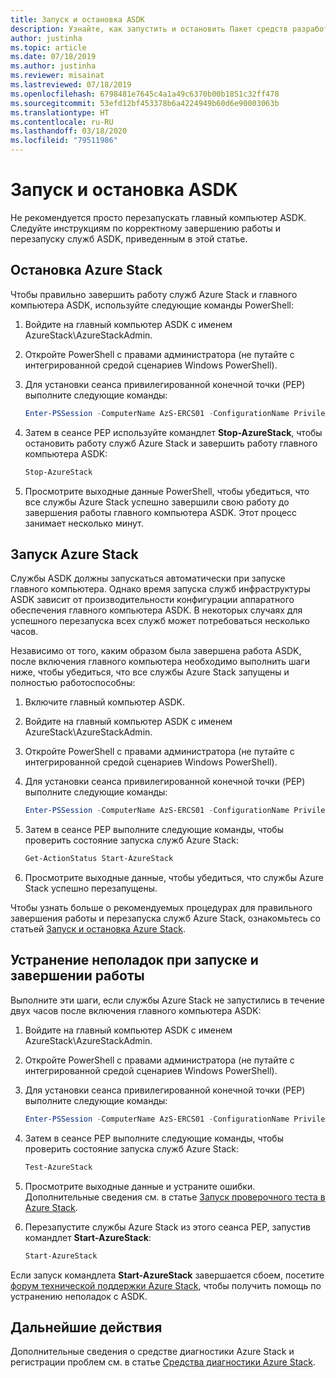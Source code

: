 ```yaml
---
title: Запуск и остановка ASDK
description: Узнайте, как запустить и остановить Пакет средств разработки Azure Stack (ASDK).
author: justinha
ms.topic: article
ms.date: 07/18/2019
ms.author: justinha
ms.reviewer: misainat
ms.lastreviewed: 07/18/2019
ms.openlocfilehash: 6798481e7645c4a1a49c6370b00b1851c32ff478
ms.sourcegitcommit: 53efd12bf453378b6a4224949b60d6e90003063b
ms.translationtype: HT
ms.contentlocale: ru-RU
ms.lasthandoff: 03/18/2020
ms.locfileid: "79511986"
---
```

# <a name="start-and-stop-the-asdk"></a>Запуск и остановка ASDK
Не рекомендуется просто перезапускать главный компьютер ASDK. Следуйте инструкциям по корректному завершению работы и перезапуску служб ASDK, приведенным в этой статье.

## <a name="stop-azure-stack"></a>Остановка Azure Stack 
Чтобы правильно завершить работу служб Azure Stack и главного компьютера ASDK, используйте следующие команды PowerShell:

1. Войдите на главный компьютер ASDK с именем AzureStack\AzureStackAdmin.
2. Откройте PowerShell с правами администратора (не путайте с интегрированной средой сценариев Windows PowerShell).
3. Для установки сеанса привилегированной конечной точки (PEP) выполните следующие команды: 

   ```powershell
   Enter-PSSession -ComputerName AzS-ERCS01 -ConfigurationName PrivilegedEndpoint
   ```
4. Затем в сеансе PEP используйте командлет **Stop-AzureStack**, чтобы остановить работу служб Azure Stack и завершить работу главного компьютера ASDK:

   ```powershell
   Stop-AzureStack
   ```
5. Просмотрите выходные данные PowerShell, чтобы убедиться, что все службы Azure Stack успешно завершили свою работу до завершения работы главного компьютера ASDK. Этот процесс занимает несколько минут.

## <a name="start-azure-stack"></a>Запуск Azure Stack 
Службы ASDK должны запускаться автоматически при запуске главного компьютера. Однако время запуска служб инфраструктуры ASDK зависит от производительности конфигурации аппаратного обеспечения главного компьютера ASDK. В некоторых случаях для успешного перезапуска всех служб может потребоваться несколько часов.

Независимо от того, каким образом была завершена работа ASDK, после включения главного компьютера необходимо выполнить шаги ниже, чтобы убедиться, что все службы Azure Stack запущены и полностью работоспособны: 

1. Включите главный компьютер ASDK. 
2. Войдите на главный компьютер ASDK с именем AzureStack\AzureStackAdmin.
3. Откройте PowerShell с правами администратора (не путайте с интегрированной средой сценариев Windows PowerShell).
4. Для установки сеанса привилегированной конечной точки (PEP) выполните следующие команды:

   ```powershell
   Enter-PSSession -ComputerName AzS-ERCS01 -ConfigurationName PrivilegedEndpoint
   ```
5. Затем в сеансе PEP выполните следующие команды, чтобы проверить состояние запуска служб Azure Stack:

   ```powershell
   Get-ActionStatus Start-AzureStack
   ```
6. Просмотрите выходные данные, чтобы убедиться, что службы Azure Stack успешно перезапущены.

Чтобы узнать больше о рекомендуемых процедурах для правильного завершения работы и перезапуска служб Azure Stack, ознакомьтесь со статьей [Запуск и остановка Azure Stack](../operator/azure-stack-start-and-stop.md).

## <a name="troubleshoot-startup-and-shutdown"></a>Устранение неполадок при запуске и завершении работы 
Выполните эти шаги, если службы Azure Stack не запустились в течение двух часов после включения главного компьютера ASDK:

1. Войдите на главный компьютер ASDK с именем AzureStack\AzureStackAdmin.
2. Откройте PowerShell с правами администратора (не путайте с интегрированной средой сценариев Windows PowerShell).
3. Для установки сеанса привилегированной конечной точки (PEP) выполните следующие команды:

   ```powershell
   Enter-PSSession -ComputerName AzS-ERCS01 -ConfigurationName PrivilegedEndpoint
   ```
4. Затем в сеансе PEP выполните следующие команды, чтобы проверить состояние запуска служб Azure Stack:

   ```powershell
   Test-AzureStack
   ```
5. Просмотрите выходные данные и устраните ошибки. Дополнительные сведения см. в статье [Запуск проверочного теста в Azure Stack](../operator/azure-stack-diagnostic-test.md).
6. Перезапустите службы Azure Stack из этого сеанса PEP, запустив командлет **Start-AzureStack**:

   ```powershell
   Start-AzureStack
   ```

Если запуск командлета **Start-AzureStack** завершается сбоем, посетите [форум технической поддержки Azure Stack](https://social.msdn.microsoft.com/Forums/en-US/home?forum=azurestack), чтобы получить помощь по устранению неполадок с ASDK. 

## <a name="next-steps"></a>Дальнейшие действия 
Дополнительные сведения о средстве диагностики Azure Stack и регистрации проблем см. в статье [Средства диагностики Azure Stack](../operator/azure-stack-get-azurestacklog.md).
